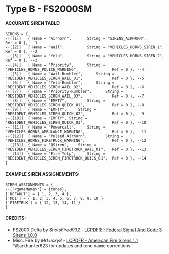 # Type B - FS2000SM

#### ACCURATE SIREN TABLE:
```
SIRENS = {	
--[[1]]	  { Name = "Airhorn", 		String = "SIRENS_AIRHORN", 								Ref = 0 }, --1
--[[2]]	  { Name = "Wail", 			String = "VEHICLES_HORNS_SIREN_1", 						Ref = 0 }, --2
--[[3]]	  { Name = "Yelp", 			String = "VEHICLES_HORNS_SIREN_2", 						Ref = 0 }, --3
--[[4]]	  { Name = "Priority", 		String = "VEHICLES_HORNS_POLICE_WARNING", 				Ref = 0 }, --4
--[[5]]	  { Name = "Wail-Rumbler", 		String = "RESIDENT_VEHICLES_SIREN_WAIL_01", 			Ref = 0 }, --5
--[[6]]	  { Name = "Yelp-Rumbler", 		String = "RESIDENT_VEHICLES_SIREN_WAIL_02", 			Ref = 0 }, --6
--[[7]]	  { Name = "Priority-Rumbler", 		String = "RESIDENT_VEHICLES_SIREN_WAIL_03", 			Ref = 0 }, --7
--[[8]]	  { Name = "EMPTY", 		String = "RESIDENT_VEHICLES_SIREN_QUICK_01", 			Ref = 0 }, --8
--[[9]]	  { Name = "EMPTY",		String = "RESIDENT_VEHICLES_SIREN_QUICK_02",			Ref = 0 }, --9
--[[10]]  { Name = "EMPTY",	String = "RESIDENT_VEHICLES_SIREN_QUICK_03", 			Ref = 0 }, --10
--[[11]]  { Name = "Powercall", 	String = "VEHICLES_HORNS_AMBULANCE_WARNING", 			Ref = 0 }, --11
--[[12]]  { Name = "Pulsed Airhorn", 		String = "VEHICLES_HORNS_FIRETRUCK_WARNING", 			Ref = 0 }, --12
--[[13]]  { Name = "QSiren", 	String = "RESIDENT_VEHICLES_SIREN_FIRETRUCK_WAIL_01", 	Ref = 0 }, --13
--[[14]]  { Name = "Fire Yelp", 	String = "RESIDENT_VEHICLES_SIREN_FIRETRUCK_QUICK_01", 	Ref = 0 }, --14
}  
```
#### EXAMPLE SIREN ASSIGNEMENTS:
```
SIREN_ASSIGNMENTS = {
--['<gameName>'] = {tones},
['DEFAULT'] = { 1, 2, 3, 4 }, 
['PD1'] = { 1, 2, 3, 4, 5, 6, 7, 8, 9, 10 }   				
['FIRETRUK'] = { 12, 13, 14, 11 } 	
}
```



#### CREDITS:
* FS2000 Delta by _ShotsFired932_ - [LCPDFR - Federal Signal And Code 3 Sirens 1.0.0](https://www.lcpdfr.com/downloads/gta5mods/audio/22708-federal-signal-and-code-3-sirens/)
* Misc. Fire by _MrLucky8_ - [LCPDFR - American Fire Sirens 1.1](https://www.lcpdfr.com/downloads/gta5mods/audio/13310-american-fire-sirens)
*@arkhunter623 for updates and tone name corrections
